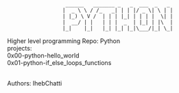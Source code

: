 ```
				   ______   _______ _   _  ___  _   _
				  |  _ \ \ / /_   _| | | |/ _ \| \ | |
				  | |_) \ V /  | | | |_| | | | |  \| |
				  |  __/ | |   | | |  _  | |_| | |\  |
				  |_|    |_|   |_| |_| |_|\___/|_| \_|
 ```
 Higher level programming Repo: Python <br>
 projects: <br>
 0x00-python-hello_world <br>
 0x01-python-if_else_loops_functions

<br>
Authors: IhebChatti <iheb.chatti@holbertonschool.com>